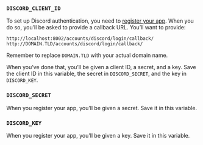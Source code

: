 ### `DISCORD_CLIENT_ID`

To set up Discord authentication, you need to
[register your app](https://discordapp.com/developers/applications/me).
When you do so, you’ll  be asked to provide a callback URL. You’ll want to
provide:

```
http://localhost:8002/accounts/discord/login/callback/
http://DOMAIN.TLD/accounts/discord/login/callback/
```

Remember to replace `DOMAIN.TLD` with your actual domain name.

When you’ve done that, you’ll be given a client ID, a secret, and a key. Save
the client ID in this variable, the secret in `DISCORD_SECRET`, and the key in
`DISCORD_KEY`.

### `DISCORD_SECRET`

When you register your app, you’ll be given a secret. Save it in this variable.

### `DISCORD_KEY`

When you register your app, you’ll be given a key. Save it in this variable.
